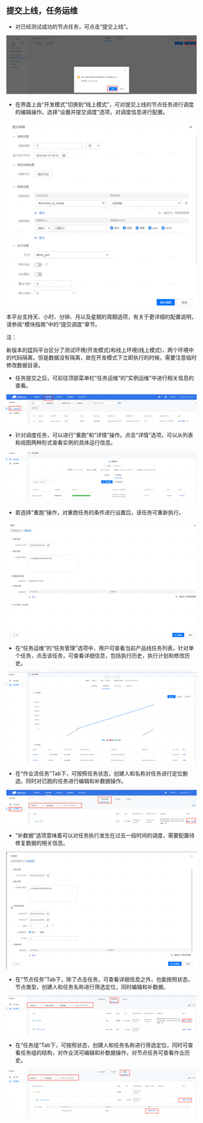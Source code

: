 ## 提交上线，任务运维

* 对已经测试成功的节点任务，可点击“提交上线”。

![](1/1-12.png) 

* 在界面上由“开发模式”切换到“线上模式”，可对提交上线的节点任务进行调度的编辑操作。选择“设置并提交调度”选项，对调度信息进行配置。

![](1/1-13.png) 

本平台支持天、小时、分钟、月以及星期的周期选项，有关于更详细的配置说明，请参阅“模块指南”中的“提交调度”章节。

注：

新版本的猛犸平台区分了测试环境(开发模式)和线上环境(线上模式)，两个环境中的代码隔离，但是数据没有隔离，故在开发模式下立即执行的时候，需要注意临时修改数据目录。

* 任务提交之后，可前往顶部菜单栏“任务运维”的“实例运维”中进行相关信息的查看。

![](1/1-14.png) 

* 针对调度任务，可以进行“重跑”和“详情”操作。点击“详情”选项，可以从列表和视图两种形式查看实例的具体运行信息。

![](1/1-15.png) 

* 若选择“重跑”操作，对重跑任务的条件进行设置后，该任务可重新执行。

![](1/1-16.png) 

* 在“任务运维”的“任务管理”选项中，用户可查看当前产品线任务列表，针对单个任务，点击该任务，可查看详细信息，包括执行历史，执行计划和修改历史。

![](1/1-17.png) 

* 在“作业流任务”Tab下，可按照任务状态，创建人和名称对任务进行定位删选，同时对已跑的任务进行编辑和补数据操作。

![](1/1-18.png)

* “补数据”选项意味着可以对任务执行发生在过去一段时间的调度，需要配置待修复数据的相关信息。

![](1/1-19.png)

* 在“节点任务”Tab下，除了点击任务，可查看详细信息之外，也能按照状态，节点类型，创建人和任务名称进行筛选定位，同时编辑和补数据。

![](1/1-20.png)

* 在“任务组”Tab下，可按照状态，创建人和任务名称进行筛选定位，同时可查看任务组的结构，对作业流可编辑和补数据操作，对节点任务可查看作业历史。

![](1/1-21.png)

